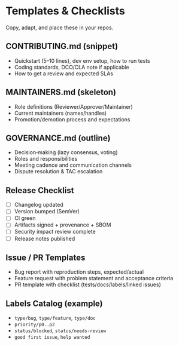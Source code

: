 [//]: # (SPDX-License-Identifier: CC-BY-4.0)

# Templates & Checklists

Copy, adapt, and place these in your repos.

## CONTRIBUTING.md (snippet)

- Quickstart (5–10 lines), dev env setup, how to run tests
- Coding standards, DCO/CLA note if applicable
- How to get a review and expected SLAs

## MAINTAINERS.md (skeleton)

- Role definitions (Reviewer/Approver/Maintainer)
- Current maintainers (names/handles)
- Promotion/demotion process and expectations

## GOVERNANCE.md (outline)

- Decision‑making (lazy consensus, voting)
- Roles and responsibilities
- Meeting cadence and communication channels
- Dispute resolution & TAC escalation

## Release Checklist

- [ ] Changelog updated
- [ ] Version bumped (SemVer)
- [ ] CI green
- [ ] Artifacts signed + provenance + SBOM
- [ ] Security impact review complete
- [ ] Release notes published

## Issue / PR Templates

- Bug report with reproduction steps, expected/actual
- Feature request with problem statement and acceptance criteria
- PR template with checklist (tests/docs/labels/linked issues)

## Labels Catalog (example)

- `type/bug`, `type/feature`, `type/doc`
- `priority/p0..p2`
- `status/blocked`, `status/needs‑review`
- `good first issue`, `help wanted`
